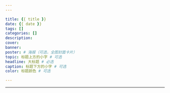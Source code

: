 ```yaml
---
---

title: {{ title }}
date: {{ date }}
tags: []
categories: []
description:
cover:
banner:
poster: # 海报（可选，全图封面卡片）
topic: 标题上方的小字 # 可选
headline: 大标题 # 必选
caption: 标题下方的小字 # 可选
color: 标题颜色 # 可选

---
```


---
